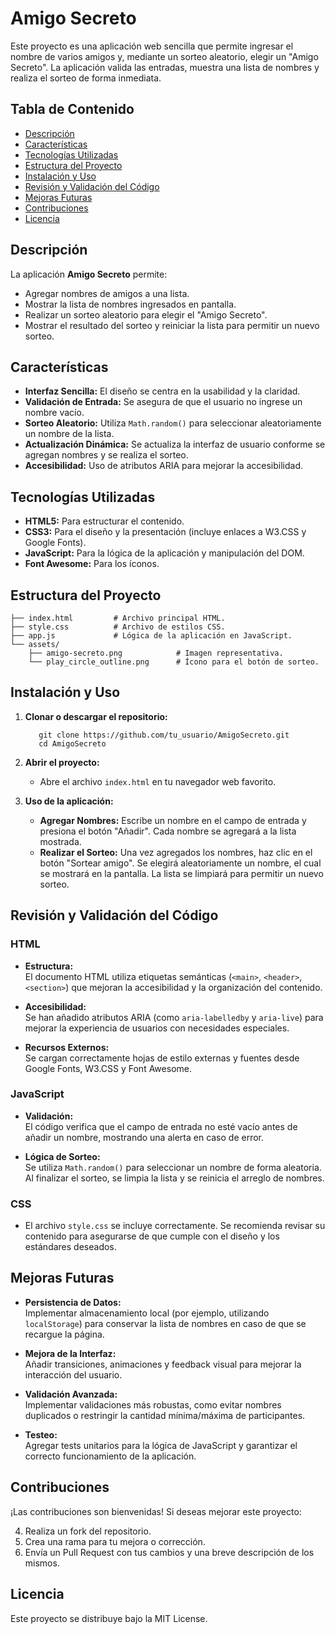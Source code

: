 # Amigo Secreto

Este proyecto es una aplicación web sencilla que permite ingresar el nombre de varios amigos y, mediante un sorteo aleatorio, elegir un "Amigo Secreto". La aplicación valida las entradas, muestra una lista de nombres y realiza el sorteo de forma inmediata.

## Tabla de Contenido

- [Descripción](#descripci%C3%B3n)
- [Características](#caracter%C3%ADsticas)
- [Tecnologías Utilizadas](#tecnolog%C3%ADas-utilizadas)
- [Estructura del Proyecto](#estructura-del-proyecto)
- [Instalación y Uso](#instalaci%C3%B3n-y-uso)
- [Revisión y Validación del Código](#revisi%C3%B3n-y-validaci%C3%B3n-del-c%C3%B3digo)
- [Mejoras Futuras](#mejoras-futuras)
- [Contribuciones](#contribuciones)
- [Licencia](#licencia)

## Descripción

La aplicación **Amigo Secreto** permite:

- Agregar nombres de amigos a una lista.
- Mostrar la lista de nombres ingresados en pantalla.
- Realizar un sorteo aleatorio para elegir el "Amigo Secreto".
- Mostrar el resultado del sorteo y reiniciar la lista para permitir un nuevo sorteo.

## Características

- **Interfaz Sencilla:** El diseño se centra en la usabilidad y la claridad.
- **Validación de Entrada:** Se asegura de que el usuario no ingrese un nombre vacío.
- **Sorteo Aleatorio:** Utiliza `Math.random()` para seleccionar aleatoriamente un nombre de la lista.
- **Actualización Dinámica:** Se actualiza la interfaz de usuario conforme se agregan nombres y se realiza el sorteo.
- **Accesibilidad:** Uso de atributos ARIA para mejorar la accesibilidad.

## Tecnologías Utilizadas

- **HTML5:** Para estructurar el contenido.
- **CSS3:** Para el diseño y la presentación (incluye enlaces a W3.CSS y Google Fonts).
- **JavaScript:** Para la lógica de la aplicación y manipulación del DOM.
- **Font Awesome:** Para los íconos.

## Estructura del Proyecto

```AmigoSecreto/ 
├── index.html         # Archivo principal HTML. 
├── style.css          # Archivo de estilos CSS. 
├── app.js             # Lógica de la aplicación en JavaScript. 
└── assets/     
    ├── amigo-secreto.png            # Imagen representativa.     
    └── play_circle_outline.png      # Ícono para el botón de sorteo.
```

## Instalación y Uso

1. **Clonar o descargar el repositorio:**
   
    ```
       git clone https://github.com/tu_usuario/AmigoSecreto.git
       cd AmigoSecreto
    ```
    
3. **Abrir el proyecto:**
    
    - Abre el archivo `index.html` en tu navegador web favorito.
4. **Uso de la aplicación:**
    
    - **Agregar Nombres:** Escribe un nombre en el campo de entrada y presiona el botón "Añadir". Cada nombre se agregará a la lista mostrada.
    - **Realizar el Sorteo:** Una vez agregados los nombres, haz clic en el botón "Sortear amigo". Se elegirá aleatoriamente un nombre, el cual se mostrará en la pantalla. La lista se limpiará para permitir un nuevo sorteo.

## Revisión y Validación del Código

### HTML

- **Estructura:**  
    El documento HTML utiliza etiquetas semánticas (`<main>`, `<header>`, `<section>`) que mejoran la accesibilidad y la organización del contenido.
    
- **Accesibilidad:**  
    Se han añadido atributos ARIA (como `aria-labelledby` y `aria-live`) para mejorar la experiencia de usuarios con necesidades especiales.
    
- **Recursos Externos:**  
    Se cargan correctamente hojas de estilo externas y fuentes desde Google Fonts, W3.CSS y Font Awesome.
    

### JavaScript

- **Validación:**  
    El código verifica que el campo de entrada no esté vacío antes de añadir un nombre, mostrando una alerta en caso de error.
    
- **Lógica de Sorteo:**  
    Se utiliza `Math.random()` para seleccionar un nombre de forma aleatoria. Al finalizar el sorteo, se limpia la lista y se reinicia el arreglo de nombres.
    
### CSS

- El archivo `style.css` se incluye correctamente. Se recomienda revisar su contenido para asegurarse de que cumple con el diseño y los estándares deseados.

## Mejoras Futuras

- **Persistencia de Datos:**  
    Implementar almacenamiento local (por ejemplo, utilizando `localStorage`) para conservar la lista de nombres en caso de que se recargue la página.
    
- **Mejora de la Interfaz:**  
    Añadir transiciones, animaciones y feedback visual para mejorar la interacción del usuario.
    
- **Validación Avanzada:**  
    Implementar validaciones más robustas, como evitar nombres duplicados o restringir la cantidad mínima/máxima de participantes.
    
- **Testeo:**  
    Agregar tests unitarios para la lógica de JavaScript y garantizar el correcto funcionamiento de la aplicación.
    

## Contribuciones

¡Las contribuciones son bienvenidas! Si deseas mejorar este proyecto:

4. Realiza un fork del repositorio.
5. Crea una rama para tu mejora o corrección.
6. Envía un Pull Request con tus cambios y una breve descripción de los mismos.

## Licencia

Este proyecto se distribuye bajo la MIT License.
